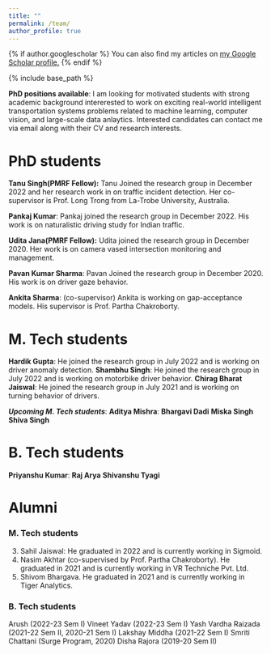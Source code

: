 ```yaml
---
title: ""
permalink: /team/
author_profile: true
---
```


{% if author.googlescholar %}
  You can also find my articles on <u><a href="{{author.googlescholar}}">my Google Scholar profile</a>.</u>
{% endif %}

{% include base_path %}

**PhD positions available**: I am looking for motivated students with strong academic background intererested to work on exciting real-world intelligent transportation systems problems related to machine learning, computer vision, and large-scale data anlaytics. Interested candidates can contact me via email along with their CV and research interests.

# PhD students
**Tanu Singh(PMRF Fellow):**
Tanu Joined the research group in December 2022 and her research work in on traffic incident detection. Her co-supervisor is Prof. Long Trong from La-Trobe University, Australia.

**Pankaj Kumar**: 
Pankaj joined the research group in December 2022. His work is on naturalistic driving study for Indian traffic.

**Udita Jana(PMRF Fellow):** 
Udita joined the research group in December 2020. Her work is on camera vased intersection monitoring and management.

**Pavan Kumar Sharma**:
Pavan Joined the research group in December 2020. His work is on driver gaze behavior.

**Ankita Sharma**: (co-supervisor)
Ankita is working on gap-acceptance models. His supervisor is Prof. Partha Chakroborty.


# M. Tech students
**Hardik Gupta**: He joined the research group in July 2022 and is working on driver anomaly detection.
**Shambhu Singh**: He joined the research group in July 2022 and is working on motorbike driver behavior.
**Chirag Bharat Jaiswal**: He joined the research group in July 2021 and is working on turning behavior of drivers.

***Upcoming M. Tech students***: 
**Aditya Mishra**:
**Bhargavi Dadi**
**Miska Singh**
**Shiva Singh**

# B. Tech students
**Priyanshu Kumar**:
**Raj Arya**
**Shivanshu Tyagi**



# Alumni
### M. Tech students
3. Sahil Jaiswal: He graduated in 2022 and is currently working in Sigmoid.
2. Nasim Akhtar (co-supervised by Prof. Partha Chakroborty). He graduated in 2021 and is currently working in VR Techniche Pvt. Ltd. 
1. Shivom Bhargava. He graduated in 2021 and is currently working in Tiger Analytics.
### B. Tech students
Arush (2022-23 Sem I)
Vineet Yadav (2022-23 Sem I)
Yash Vardha Raizada (2021-22 Sem II, 2020-21 Sem I) 
Lakshay Middha (2021-22 Sem I)
Smriti Chattani (Surge Program, 2020)
Disha Rajora (2019-20 Sem II)



